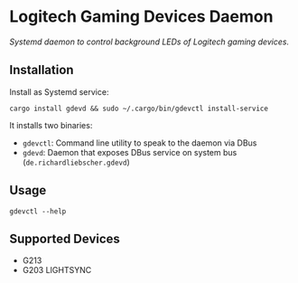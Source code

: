 # Logitech Gaming Devices Daemon

*Systemd daemon to control background LEDs of Logitech gaming devices.*

## Installation

Install as Systemd service:

    cargo install gdevd && sudo ~/.cargo/bin/gdevctl install-service

It installs two binaries:

* `gdevctl`: Command line utility to speak to the daemon via DBus
* `gdevd`: Daemon that exposes DBus service on system bus (`de.richardliebscher.gdevd`)

## Usage

    gdevctl --help

## Supported Devices

* G213
* G203 LIGHTSYNC